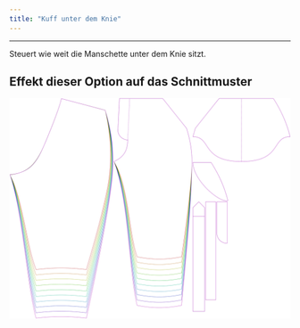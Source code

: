 ```yaml
---
title: "Kuff unter dem Knie"
---
```


---

Steuert wie weit die Manschette unter dem Knie sitzt.

## Effekt dieser Option auf das Schnittmuster

![Dieses Bild zeigt den Effekt dieser Option, indem es mehrere Varianten überlagert, die einen anderen Wert für diese Option haben](cornelius_bandbelowknee_sample.svg "Effekt dieser Option auf das Schnittmuster")
